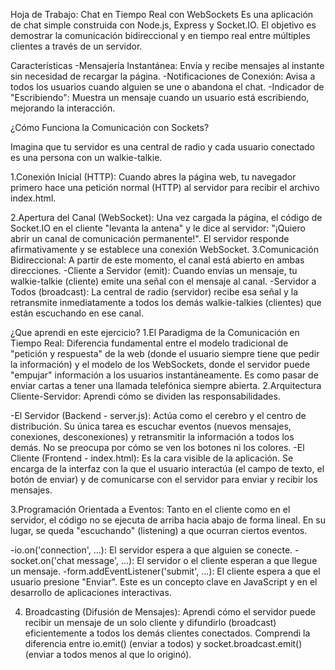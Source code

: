 Hoja de Trabajo: Chat en Tiempo Real con WebSockets
Es una aplicación de chat simple construida con Node.js, Express y Socket.IO. El objetivo es demostrar la comunicación bidireccional y en tiempo real entre múltiples clientes a través de un servidor.

Características
-Mensajería Instantánea: Envía y recibe mensajes al instante sin necesidad de recargar la página.
-Notificaciones de Conexión: Avisa a todos los usuarios cuando alguien se une o abandona el chat.
-Indicador de "Escribiendo": Muestra un mensaje cuando un usuario está escribiendo, mejorando la interacción.

¿Cómo Funciona la Comunicación con Sockets?

Imagina que tu servidor es una central de radio y cada usuario conectado es una persona con un walkie-talkie.

1.Conexión Inicial (HTTP): Cuando abres la página web, tu navegador primero hace una petición normal (HTTP) al servidor para recibir el archivo index.html.

2.Apertura del Canal (WebSocket): Una vez cargada la página, el código de Socket.IO en el cliente "levanta la antena" y le dice al servidor: "¡Quiero abrir un canal de comunicación permanente!". El servidor responde afirmativamente y se establece una conexión WebSocket.
3.Comunicación Bidireccional: A partir de este momento, el canal está abierto en ambas direcciones.
-Cliente a Servidor (emit): Cuando envías un mensaje, tu walkie-talkie (cliente) emite una señal con el mensaje al canal.
-Servidor a Todos (broadcast): La central de radio (servidor) recibe esa señal y la retransmite inmediatamente a todos los demás walkie-talkies (clientes) que están escuchando en ese canal.


¿Que aprendi en este ejercicio?
1.El Paradigma de la Comunicación en Tiempo Real: Diferencia fundamental entre el modelo tradicional de "petición y respuesta" de la web (donde el usuario siempre tiene que pedir la información) y el modelo de los WebSockets, donde el servidor puede "empujar" información a los usuarios instantáneamente. Es como pasar de enviar cartas a tener una llamada telefónica siempre abierta.
2.Arquitectura Cliente-Servidor: Aprendi cómo se dividen las responsabilidades.

-El Servidor (Backend - server.js): Actúa como el cerebro y el centro de distribución. Su única tarea es escuchar eventos (nuevos mensajes, conexiones, desconexiones) y retransmitir la información a todos los demás. No se preocupa por cómo se ven los botones ni los colores.
-El Cliente (Frontend - index.html): Es la cara visible de la aplicación. Se encarga de la interfaz con la que el usuario interactúa (el campo de texto, el botón de enviar) y de comunicarse con el servidor para enviar y recibir los mensajes.

3.Programación Orientada a Eventos: Tanto en el cliente como en el servidor, el código no se ejecuta de arriba hacia abajo de forma lineal. En su lugar, se queda "escuchando" (listening) a que ocurran ciertos eventos.

-io.on('connection', ...): El servidor espera a que alguien se conecte.
-socket.on('chat message', ...): El servidor o el cliente esperan a que llegue un mensaje.
-form.addEventListener('submit', ...): El cliente espera a que el usuario presione "Enviar".
Este es un concepto clave en JavaScript y en el desarrollo de aplicaciones interactivas.

4. Broadcasting (Difusión de Mensajes): Aprendi cómo el servidor puede recibir un mensaje de un solo cliente y difundirlo (broadcast) eficientemente a todos los demás clientes conectados. Comprendi la diferencia entre io.emit() (enviar a todos) y socket.broadcast.emit() (enviar a todos menos al que lo originó).
